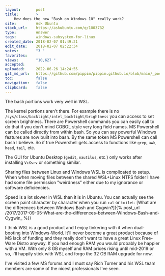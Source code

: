 ```yaml
---
layout:       post
title:        >
    How does the new "Bash on Windows 10" really work?
site:         Ask Ubuntu
stack_url:    https://askubuntu.com/q/1003732
type:         Answer
tags:         windows-subsystem-for-linux
created_date: 2018-02-07 01:49:21
edit_date:    2018-02-07 02:22:34
votes:        "3 "
favorites:    
views:        "10,627 "
accepted:     
uploaded:     2022-06-26 14:24:55
git_md_url:   https://github.com/pippim/pippim.github.io/blob/main/_posts/2018/2018-02-07-How-does-the-new-_Bash-on-Windows-10_-really-work_.md
toc:          false
navigation:   false
clipboard:    false
---
```


The bash portions work very well in WSL. 

The kernel portions aren't there. For example there is no `/sys/class/backlight/intel_backlight/brightness` you can access to set screen brightness. There are Powershell commands you can easily call to do that if you don't mind COBOL style very long field names. MS Powershell can be called directly from within bash. So you can say powerful Windows features are now built into bash. By the same token MS Powershell can call bash I believe. So if true Powershell gets access to functions like `grep`, `awk`, `head`, `tail`, etc.

The GUI for Ubuntu Desktop (`gedit`, `nautilus`, etc.) only works after installing `VcXsrv` or something similar.

Sharing files between Linux and Windows WSL is complicated to setup. When when moving files between the shared WSL+Linux NTFS folder I have had some file permission "weirdness" either due to my ignorance or software deficiencies.

Speed is a lot slower in WSL than it is in Ubuntu. You can actually see the screen paint character by character when you run `cal` or `toilet`: [What are the differences between Windows Bash and Cygwin?]({% post_url /2017/2017-09-05-What-are-the-differences-between-Windows-Bash-and-Cygwin_ %})

I think WSL is a good product and I enjoy tinkering with it when dual-booting into Windows-World. It'll never become a great product because of MS lack of funding and they really don't want to have a great Linux Free-Ware Distro anyway. If you had enough RAM you would probably be happier with a VM. With only 8 GB myself and RAM prices rising until mid-2019 or so, I'll happily stick with WSL and forgo the 32 GB RAM upgrade for now.

I've visited a few MS forums and I must say Rich Turner and his WSL team members are some of the nicest professionals I've seen.
